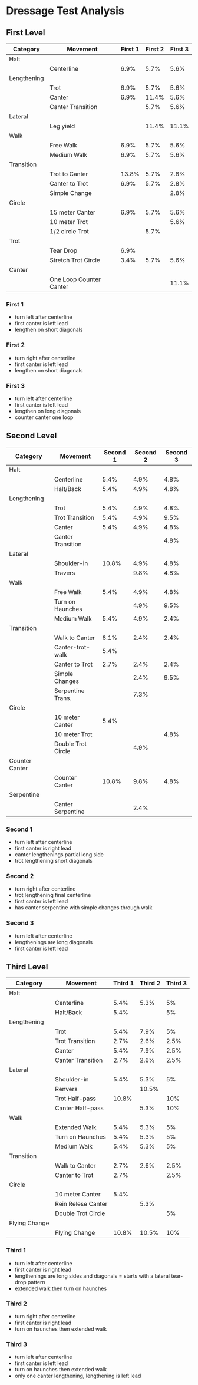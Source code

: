 # Dressage Test Analysis

## First Level

|   Category   |     Movement     | First 1   | First 2   | First 3  |
| -------------|------------------|-----------|-----------|----------|
|  Halt        |                  |           |           |          |
|              |  Centerline      |  6.9%     |  5.7%     |   5.6%   |
|  Lengthening |                  |           |           |          |
|              |  Trot            |  6.9%     |  5.7%     |   5.6%   |
|              |  Canter          |  6.9%     |  11.4%    |   5.6%   |
|              |Canter Transition |           |  5.7%     |   5.6%   |
|  Lateral     |                  |           |           |          |
|              | Leg yield        |           |  11.4%    |   11.1%  |
|  Walk        |                  |           |           |          |
|              | Free Walk        |   6.9%    |  5.7%     |   5.6%   |
|              | Medium Walk      |   6.9%    |  5.7%     |   5.6%   |
|  Transition  |                  |           |           |          |
|              | Trot to Canter   |   13.8%   |  5.7%     |   2.8%   |
|              | Canter to Trot   |   6.9%    |  5.7%     |   2.8%   |
|              | Simple Change    |           |           |   2.8%   |
|  Circle      |                  |           |           |          |
|              | 15 meter Canter  |   6.9%    |  5.7%     |   5.6%   |
|              | 10 meter Trot    |           |           |   5.6%   |
|              | 1/2 circle Trot  |           |  5.7%     |          |
|Trot          |                  |           |           |          |
|              | Tear Drop        |   6.9%    |           |          |
|              |Stretch Trot Circle|  3.4%    |  5.7%     |   5.6%   |
|  Canter      |                  |           |           |          |
|              |One Loop Counter Canter|      |           |   11.1%  |

### First 1
- turn left after centerline
- first canter is left lead
- lengthen on short diagonals

### First 2
- turn right after centerline
- first canter is left lead
- lengthen on short diagonals

### First 3
- turn left after centerline
- first canter is left lead
- lengthen on long diagonals
- counter canter one loop

## Second Level

|   Category   |     Movement     | Second 1  | Second 2  | Second 3 |
| -------------|------------------|-----------|-----------|----------|
|  Halt        |                  |           |           |          |
|              |  Centerline      |  5.4%     |   4.9%    |  4.8%    |
|              |  Halt/Back       |  5.4%     |   4.9%    |  4.8%    |
|  Lengthening |                  |           |           |          |
|              |  Trot            |  5.4%     |   4.9%    |   4.8%   |
|              | Trot Transition  |  5.4%     |   4.9%    |   9.5%   |
|              |  Canter          |  5.4%     |   4.9%    |   4.8%   |
|              |Canter Transition |           |           |   4.8%   |
|  Lateral     |                  |           |           |          |
|              | Shoulder-in      |  10.8%    |   4.9%    |   4.8%   |
|              | Travers          |           |   9.8%    |   4.8%   |
|  Walk        |                  |           |           |          |
|              | Free Walk        |  5.4%     |   4.9%    |  4.8%    |
|              | Turn on Haunches |           |   4.9%    |  9.5%    |
|              | Medium Walk      |  5.4%     |   4.9%    |  2.4%    |
|  Transition  |                  |           |           |          |
|              | Walk to Canter   |  8.1%     |   2.4%    |  2.4%    |
|              |Canter-trot-walk  |  5.4%     |           |          |
|              | Canter to Trot   |  2.7%     |   2.4%    |  2.4%    |
|              | Simple Changes   |           |   2.4%    |  9.5%    |
|              |Serpentine Trans. |           |   7.3%    |          |
|  Circle      |                  |           |           |          |
|              | 10 meter Canter  |  5.4%     |           |          |
|              | 10 meter Trot    |           |           |  4.8%    |
|              |Double Trot Circle|           |   4.9%    |          |
|Counter Canter|                  |           |           |          |
|              | Counter Canter   |  10.8%    |    9.8%   |  4.8%    |
| Serpentine   |                  |           |           |          |
|              | Canter Serpentine|           |    2.4%   |          |

### Second 1
- turn left after centerline
- first canter is right lead
- canter lengthenings partial long side
- trot lengthening short diagonals

### Second 2
- turn right after centerline
- trot lengthening final centerline
- first canter is left lead
- has canter serpentine with simple changes through walk

### Second 3
- turn left after centerline
- lengthenings are long diagonals
- first canter is left lead

## Third Level

|   Category   |     Movement     | Third 1   | Third 2   | Third 3  |
| -------------|------------------|-----------|-----------|----------|
|  Halt        |                  |           |           |          |
|              |  Centerline      |  5.4%     |  5.3%     |  5%      |
|              |  Halt/Back       |  5.4%     |           |  5%      |
|  Lengthening |                  |           |           |          |
|              |  Trot            |  5.4%     |  7.9%     |  5%      |
|              | Trot Transition  |  2.7%     |  2.6%     |  2.5%    |
|              |  Canter          |  5.4%     |  7.9%     |  2.5%    |
|              |Canter Transition |  2.7%     |  2.6%     |  2.5%    |
|  Lateral     |                  |           |           |          |
|              | Shoulder-in      |  5.4%     |  5.3%     |  5%      |
|              | Renvers          |           |  10.5%    |          |
|              | Trot Half-pass   |  10.8%    |           |  10%     |
|              | Canter Half-pass |           |  5.3%     |  10%     |
|  Walk        |                  |           |           |          |
|              | Extended Walk    |  5.4%     |  5.3%     |  5%      |
|              | Turn on Haunches |  5.4%     |  5.3%     |  5%      |
|              | Medium Walk      |  5.4%     |  5.3%     |  5%      |
|  Transition  |                  |           |           |          |
|              | Walk to Canter   |  2.7%     |  2.6%     |  2.5%    |
|              | Canter to Trot   |  2.7%     |           |  2.5%    |
|  Circle      |                  |           |           |          |
|              | 10 meter Canter  |  5.4%     |           |          |
|              |Rein Relese Canter|           |  5.3%     |          |
|              |Double Trot Circle|           |           |  5%      |
| Flying Change|                  |           |           |          |
|              | Flying Change    |  10.8%    |  10.5%    |  10%     |

### Third 1
- turn left after centerline
- first canter is right lead
- lengthenings are long sides and diagonals
= starts with a lateral tear-drop pattern
- extended walk then turn on haunches

### Third 2
- turn right after centerline
- first canter is right lead
- turn on haunches then extended walk

### Third 3
- turn left after centerline
- first canter is left lead
- turn on haunches then extended walk
- only one canter lengthening, lengthening is left lead
